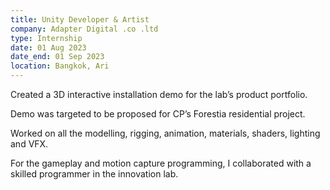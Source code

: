 ```yaml
---
title: Unity Developer & Artist
company: Adapter Digital .co .ltd
type: Internship
date: 01 Aug 2023
date_end: 01 Sep 2023
location: Bangkok, Ari
---
```

Created a 3D interactive installation demo for the lab’s product portfolio.

Demo was targeted to be proposed for CP’s Forestia residential project.

Worked on all the modelling, rigging, animation, materials, shaders, lighting and VFX. 

For the gameplay and motion capture programming, I collaborated with a skilled programmer in the 
innovation lab.